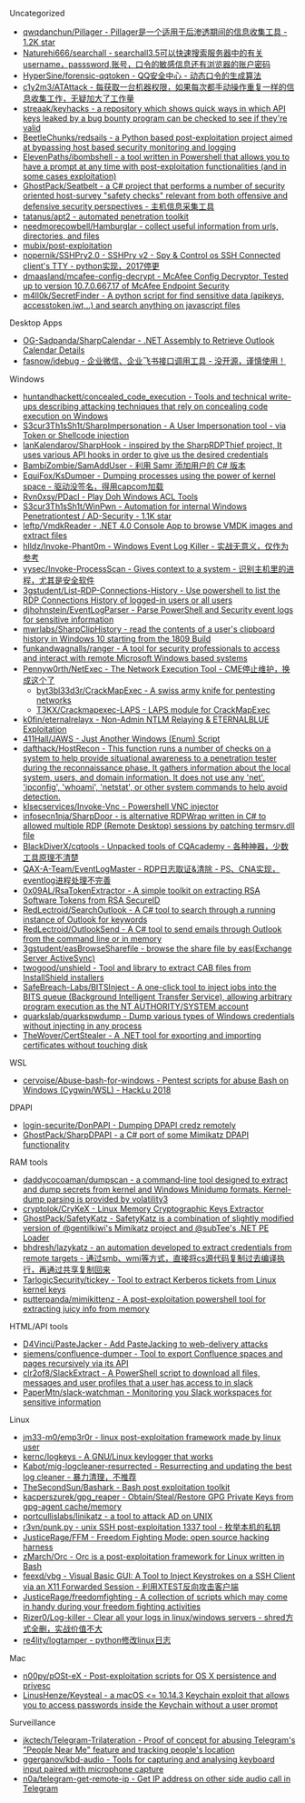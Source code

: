 Uncategorized

* [qwqdanchun/Pillager - Pillager是一个适用于后渗透期间的信息收集工具 - 1.2K star](https://github.com/qwqdanchun/Pillager)
* [Naturehi666/searchall - searchall3.5可以快速搜索服务器中的有关username，passsword,账号，口令的敏感信息还有浏览器的账户密码](https://github.com/Naturehi666/searchall)
* [HyperSine/forensic-qqtoken - QQ安全中心 - 动态口令的生成算法](https://github.com/HyperSine/forensic-qqtoken)
* [c1y2m3/ATAttack - 每获取一台机器权限，如果每次都手动操作重复一样的信息收集工作，无疑加大了工作量](https://github.com/c1y2m3/ATAttack)
* [streaak/keyhacks - a repository which shows quick ways in which API keys leaked by a bug bounty program can be checked to see if they're valid](https://github.com/streaak/keyhacks)
* [BeetleChunks/redsails - a Python based post-exploitation project aimed at bypassing host based security monitoring and logging](https://github.com/BeetleChunks/redsails)
* [ElevenPaths/ibombshell - a tool written in Powershell that allows you to have a prompt at any time with post-exploitation functionalities (and in some cases exploitation)](https://github.com/ElevenPaths/ibombshell)
* [GhostPack/Seatbelt - a C# project that performs a number of security oriented host-survey "safety checks" relevant from both offensive and defensive security perspectives - 主机信息采集工具](https://github.com/GhostPack/Seatbelt)
* [tatanus/apt2 - automated penetration toolkit](https://github.com/tatanus/apt2)
* [needmorecowbell/Hamburglar - collect useful information from urls, directories, and files](https://github.com/needmorecowbell/Hamburglar)
* [mubix/post-exploitation](https://github.com/mubix/post-exploitation)
* [nopernik/SSHPry2.0 - SSHPry v2 - Spy & Control os SSH Connected client's TTY - python实现，2017停更](https://github.com/nopernik/SSHPry2.0)
* [dmaasland/mcafee-config-decrypt - McAfee Config Decryptor, Tested up to version 10.7.0.667.17 of McAfee Endpoint Security](https://github.com/dmaasland/mcafee-config-decrypt)
* [m4ll0k/SecretFinder - A python script for find sensitive data (apikeys, accesstoken,jwt,..) and search anything on javascript files](https://github.com/m4ll0k/SecretFinder)

Desktop Apps

* [OG-Sadpanda/SharpCalendar - .NET Assembly to Retrieve Outlook Calendar Details](https://github.com/OG-Sadpanda/SharpCalendar)
* [fasnow/idebug - 企业微信、企业飞书接口调用工具 - 没开源，谨慎使用！](https://github.com/fasnow/idebug)

Windows

* [huntandhackett/concealed_code_execution - Tools and technical write-ups describing attacking techniques that rely on concealing code execution on Windows](https://github.com/huntandhackett/concealed_code_execution)
* [S3cur3Th1sSh1t/SharpImpersonation - A User Impersonation tool - via Token or Shellcode injection](https://github.com/S3cur3Th1sSh1t/SharpImpersonation)
* [lanKalendarov/SharpHook - inspired by the SharpRDPThief project, It uses various API hooks in order to give us the desired credentials](https://github.com/IlanKalendarov/SharpHook)
* [BambiZombie/SamAddUser - 利用 Samr 添加用户的 C# 版本](https://github.com/BambiZombie/SamAddUser)
* [EquiFox/KsDumper - Dumping processes using the power of kernel space - 驱动没签名，得用capcom加载](https://github.com/EquiFox/KsDumper)
* [Rvn0xsy/PDacl - Play Doh Windows ACL Tools](https://github.com/Rvn0xsy/PDacl)
* [S3cur3Th1sSh1t/WinPwn - Automation for internal Windows Penetrationtest / AD-Security - 1.1K star](https://github.com/S3cur3Th1sSh1t/WinPwn)
* [leftp/VmdkReader - .NET 4.0 Console App to browse VMDK images and extract files](https://github.com/leftp/VmdkReader)
* [hlldz/Invoke-Phant0m - Windows Event Log Killer - 实战无意义，仅作为参考](https://github.com/hlldz/Invoke-Phant0m)
* [vysec/Invoke-ProcessScan - Gives context to a system - 识别主机里的进程，尤其是安全软件](https://github.com/vysec/Invoke-ProcessScan)
* [3gstudent/List-RDP-Connections-History - Use powershell to list the RDP Connections History of logged-in users or all users](https://github.com/3gstudent/List-RDP-Connections-History)
* [djhohnstein/EventLogParser - Parse PowerShell and Security event logs for sensitive information](https://github.com/djhohnstein/EventLogParser)
* [mwrlabs/SharpClipHistory - read the contents of a user's clipboard history in Windows 10 starting from the 1809 Build](https://github.com/mwrlabs/SharpClipHistory)
* [funkandwagnalls/ranger - A tool for security professionals to access and interact with remote Microsoft Windows based systems](https://github.com/funkandwagnalls/ranger)
* [Pennyw0rth/NetExec - The Network Execution Tool - CME停止维护，换成这个了](https://github.com/Pennyw0rth/NetExec)
  * [byt3bl33d3r/CrackMapExec - A swiss army knife for pentesting networks](https://github.com/byt3bl33d3r/CrackMapExec)
  * [T3KX/Crackmapexec-LAPS - LAPS module for CrackMapExec](https://github.com/T3KX/Crackmapexec-LAPS)
* [k0fin/eternalrelayx - Non-Admin NTLM Relaying & ETERNALBLUE Exploitation](https://github.com/k0fin/eternalrelayx)
* [411Hall/JAWS - Just Another Windows (Enum) Script](https://github.com/411Hall/JAWS)
* [dafthack/HostRecon - This function runs a number of checks on a system to help provide situational awareness to a penetration tester during the reconnaissance phase. It gathers information about the local system, users, and domain information. It does not use any 'net', 'ipconfig', 'whoami', 'netstat', or other system commands to help avoid detection.](https://github.com/dafthack/HostRecon)
* [klsecservices/Invoke-Vnc - Powershell VNC injector](https://github.com/klsecservices/Invoke-Vnc)
* [infosecn1nja/SharpDoor - is alternative RDPWrap written in C# to allowed multiple RDP (Remote Desktop) sessions by patching termsrv.dll file](https://github.com/infosecn1nja/SharpDoor)
* [BlackDiverX/cqtools - Unpacked tools of CQAcademy - 各种神器，少数工具原理不清楚](https://github.com/BlackDiverX/cqtools)
* [QAX-A-Team/EventLogMaster - RDP日志取证&清除 - PS、CNA实现，eventlog进程处理不完善](https://github.com/QAX-A-Team/EventLogMaster)
* [0x09AL/RsaTokenExtractor - A simple toolkit on extracting RSA Software Tokens from RSA SecureID](https://github.com/0x09AL/RsaTokenExtractor)
* [RedLectroid/SearchOutlook - A C# tool to search through a running instance of Outlook for keywords](https://github.com/RedLectroid/SearchOutlook)
* [RedLectroid/OutlookSend - A C# tool to send emails through Outlook from the command line or in memory](https://github.com/RedLectroid/OutlookSend)
* [3gstudent/easBrowseSharefile - browse the share file by eas(Exchange Server ActiveSync)](https://github.com/3gstudent/easBrowseSharefile)
* [twogood/unshield - Tool and library to extract CAB files from InstallShield installers](https://github.com/twogood/unshield)
* [SafeBreach-Labs/BITSInject - A one-click tool to inject jobs into the BITS queue (Background Intelligent Transfer Service), allowing arbitrary program execution as the NT AUTHORITY/SYSTEM account](https://github.com/SafeBreach-Labs/BITSInject)
* [quarkslab/quarkspwdump - Dump various types of Windows credentials without injecting in any process](https://github.com/quarkslab/quarkspwdump)
* [TheWover/CertStealer - A .NET tool for exporting and importing certificates without touching disk](https://github.com/TheWover/CertStealer)

WSL

* [cervoise/Abuse-bash-for-windows - Pentest scripts for abuse Bash on Windows (Cygwin/WSL) - HackLu 2018](https://github.com/cervoise/Abuse-bash-for-windows)

DPAPI

* [login-securite/DonPAPI - Dumping DPAPI credz remotely](https://github.com/login-securite/DonPAPI)
* [GhostPack/SharpDPAPI - a C# port of some Mimikatz DPAPI functionality](https://github.com/GhostPack/SharpDPAPI)

RAM tools

* [daddycocoaman/dumpscan - a command-line tool designed to extract and dump secrets from kernel and Windows Minidump formats. Kernel-dump parsing is provided by volatility3](https://github.com/daddycocoaman/dumpscan)
* [cryptolok/CryKeX - Linux Memory Cryptographic Keys Extractor](https://github.com/cryptolok/CryKeX)
* [GhostPack/SafetyKatz - SafetyKatz is a combination of slightly modified version of @gentilkiwi's Mimikatz project and @subTee's .NET PE Loader](https://github.com/GhostPack/SafetyKatz)
* [bhdresh/lazykatz - an automation developed to extract credentials from remote targets - 通过smb、wmi等方式，直接将cs源代码复制过去编译执行，再通过共享复制回来](https://github.com/bhdresh/lazykatz)
* [TarlogicSecurity/tickey - Tool to extract Kerberos tickets from Linux kernel keys](https://github.com/TarlogicSecurity/tickey)
* [putterpanda/mimikittenz - A post-exploitation powershell tool for extracting juicy info from memory](https://github.com/putterpanda/mimikittenz)

HTML/API tools

* [D4Vinci/PasteJacker - Add PasteJacking to web-delivery attacks](https://github.com/D4Vinci/PasteJacker)
* [siemens/confluence-dumper - Tool to export Confluence spaces and pages recursively via its API](https://github.com/siemens/confluence-dumper)
* [clr2of8/SlackExtract - A PowerShell script to download all files, messages and user profiles that a user has access to in slack](https://github.com/clr2of8/SlackExtract)
* [PaperMtn/slack-watchman - Monitoring you Slack workspaces for sensitive information](https://github.com/PaperMtn/slack-watchman)

Linux

* [jm33-m0/emp3r0r - linux post-exploitation framework made by linux user](https://github.com/jm33-m0/emp3r0r)
* [kernc/logkeys - A GNU/Linux keylogger that works](https://github.com/kernc/logkeys)
* [Kabot/mig-logcleaner-resurrected - Resurrecting and updating the best log cleaner - 暴力清理，不推荐](https://github.com/Kabot/mig-logcleaner-resurrected)
* [TheSecondSun/Bashark - Bash post exploitation toolkit](https://github.com/TheSecondSun/Bashark)
* [kacperszurek/gpg_reaper - Obtain/Steal/Restore GPG Private Keys from gpg-agent cache/memory](https://github.com/kacperszurek/gpg_reaper)
* [portcullislabs/linikatz - a tool to attack AD on UNIX](https://github.com/portcullislabs/linikatz)
* [r3vn/punk.py - unix SSH post-exploitation 1337 tool - 枚举本机的私钥](https://github.com/r3vn/punk.py)
* [JusticeRage/FFM - Freedom Fighting Mode: open source hacking harness](https://github.com/JusticeRage/FFM)
* [zMarch/Orc - Orc is a post-exploitation framework for Linux written in Bash](https://github.com/zMarch/Orc)
* [feexd/vbg - Visual Basic GUI: A Tool to Inject Keystrokes on a SSH Client via an X11 Forwarded Session - 利用XTEST反向攻击客户端](https://github.com/feexd/vbg)
* [JusticeRage/freedomfighting - A collection of scripts which may come in handy during your freedom fighting activities](https://github.com/JusticeRage/freedomfighting)
* [Rizer0/Log-killer - Clear all your logs in linux/windows servers - shred方式全删，实战价值不大](https://github.com/Rizer0/Log-killer)
* [re4lity/logtamper - python修改linux日志](https://github.com/re4lity/logtamper)

Mac

* [n00py/pOSt-eX - Post-exploitation scripts for OS X persistence and privesc](https://github.com/n00py/pOSt-eX)
* [LinusHenze/Keysteal - a macOS <= 10.14.3 Keychain exploit that allows you to access passwords inside the Keychain without a user prompt](https://github.com/LinusHenze/Keysteal)

Surveillance

* [jkctech/Telegram-Trilateration - Proof of concept for abusing Telegram's "People Near Me" feature and tracking people's location](https://github.com/jkctech/Telegram-Trilateration)
* [ggerganov/kbd-audio - Tools for capturing and analysing keyboard input paired with microphone capture](https://github.com/ggerganov/kbd-audio)
* [n0a/telegram-get-remote-ip - Get IP address on other side audio call in Telegram](https://github.com/n0a/telegram-get-remote-ip)
